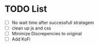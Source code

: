 # TODO List

- [ ] No wait time after successfull stratagem
- [ ] clean up js and css
- [ ] Minimize Discrepencies to original
- [ ] Add KoFi